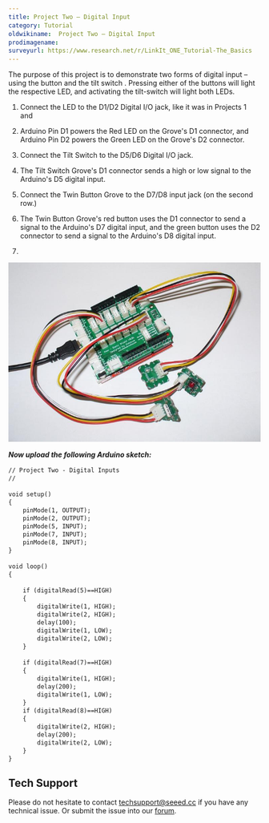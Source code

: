 ```yaml
---
title: Project Two – Digital Input
category: Tutorial
oldwikiname:  Project Two – Digital Input
prodimagename:
surveyurl: https://www.research.net/r/LinkIt_ONE_Tutorial-The_Basics
---
```


The purpose of this project is to demonstrate two forms of digital input – using the button and the tilt switch . Pressing either of the buttons will light the respective LED, and activating the tilt-switch will light both LEDs.

1.  Connect the LED to the D1/D2 Digital I/O jack, like it was in Projects 1 and

2.  Arduino Pin D1 powers the Red LED on the Grove's D1 connector, and Arduino Pin D2 powers the Green LED on the Grove's D2 connector.

3.  Connect the Tilt Switch to the D5/D6 Digital I/O jack.

4.  The Tilt Switch Grove's D1 connector sends a high or low signal to the Arduino's D5 digital input.
5.  Connect the Twin Button Grove to the D7/D8 input jack (on the second row.)

6.  The Twin Button Grove's red button uses the D1 connector to send a signal to the Arduino's D7 digital input, and the green button uses the D2 connector to send a signal to the Arduino's D8 digital input.
7.
![](https://github.com/SeeedDocument/Project_Two-Digital_Input/raw/master/img/Conn-two.jpg)

_**Now upload the following Arduino sketch:**_

```
// Project Two - Digital Inputs
//

void setup()
{
    pinMode(1, OUTPUT);
    pinMode(2, OUTPUT);
    pinMode(5, INPUT);
    pinMode(7, INPUT);
    pinMode(8, INPUT);
}

void loop()
{

    if (digitalRead(5)==HIGH)
    {
        digitalWrite(1, HIGH);
        digitalWrite(2, HIGH);
        delay(100);
        digitalWrite(1, LOW);
        digitalWrite(2, LOW);
    }

    if (digitalRead(7)==HIGH)
    {
        digitalWrite(1, HIGH);
        delay(200);
        digitalWrite(1, LOW);
    }
    if (digitalRead(8)==HIGH)
    {
        digitalWrite(2, HIGH);
        delay(200);
        digitalWrite(2, LOW);
    }
}
```

## Tech Support
Please do not hesitate to contact [techsupport@seeed.cc](techsupport@seeed.cc) if you have any technical issue. Or submit the issue into our [forum](http://forum.seeedstudio.com/). 